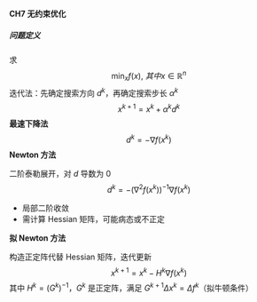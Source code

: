 #### CH7 无约束优化

##### 问题定义

求 
$$
\mathop{\min}_{x} f(x), \  其中x \in \mathbb{R}^n
$$
迭代法：先确定搜索方向 $d^k$，再确定搜索步长 $\alpha^k$
$$
x^{k+1} = x^k + \alpha^kd^k
$$
**最速下降法**
$$
d^k = -\nabla f(x^k)
$$
**Newton 方法**

二阶泰勒展开，对 $d$ 导数为 0
$$
d^k = -(\nabla^2f(x^k))^{-1}\nabla f(x^k)
$$

- 局部二阶收敛
- 需计算 Hessian 矩阵，可能病态或不正定

**拟 Newton 方法**

构造正定阵代替 Hessian 矩阵，迭代更新
$$
x^{k+1} = x^k - H^k\nabla f(x^k)
$$
其中 $H^k = (G^k)^{-1}$，$G^k$ 是正定阵，满足 $G^{k+1}\Delta x^k = \Delta f^k$（拟牛顿条件）